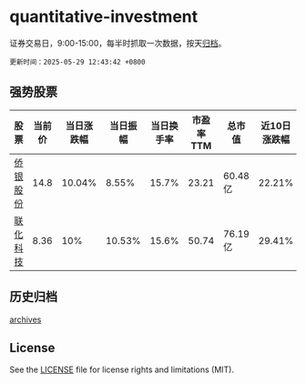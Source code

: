 # quantitative-investment

证券交易日，9:00-15:00，每半时抓取一次数据，按天[归档](archives)。

`更新时间：2025-05-29 12:43:42 +0800`

## 强势股票

|股票|当前价|当日涨跌幅|当日振幅|当日换手率|市盈率TTM|总市值|近10日涨跌幅|
|----|----|----|----|----|----|----|----|
|[侨银股份](https://xueqiu.com/S/SZ002973)|14.8|10.04%|8.55%|15.7%|23.21|60.48亿|22.21%|
|[联化科技](https://xueqiu.com/S/SZ002250)|8.36|10%|10.53%|15.6%|50.74|76.19亿|29.41%|

## 历史归档

[archives](archives)

## License

See the [LICENSE](LICENSE) file for license rights and limitations (MIT).